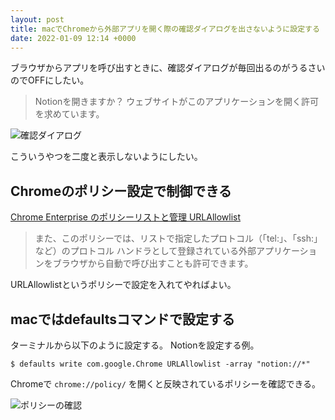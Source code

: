 ```yaml
---
layout: post
title: macでChromeから外部アプリを開く際の確認ダイアログを出さないように設定する
date: 2022-01-09 12:14 +0000
---
```

ブラウザからアプリを呼び出すときに、確認ダイアログが毎回出るのがうるさいのでOFFにしたい。

> Notionを開きますか？
> ウェブサイトがこのアプリケーションを開く許可を求めています。

![確認ダイアログ](https://res.cloudinary.com/owky/image/upload/w_500/v1641729463/34DC5F20-AED5-4DAB-AD0E-C24D677B66C1_sqwubm.jpg)

こういうやつを二度と表示しないようにしたい。

## Chromeのポリシー設定で制御できる

[Chrome Enterprise のポリシーリストと管理 URLAllowlist](https://chromeenterprise.google/policies/#URLAllowlist)

> また、このポリシーでは、リストで指定したプロトコル（「tel:」、「ssh:」など）のプロトコル ハンドラとして登録されている外部アプリケーションをブラウザから自動で呼び出すことも許可できます。

URLAllowlistというポリシーで設定を入れてやればよい。

## macではdefaultsコマンドで設定する

ターミナルから以下のように設定する。
Notionを設定する例。
```
$ defaults write com.google.Chrome URLAllowlist -array "notion://*"
```
Chromeで `chrome://policy/` を開くと反映されているポリシーを確認できる。

![ポリシーの確認](https://res.cloudinary.com/owky/image/upload/w_700/v1641729464/7051CF3B-F580-4B7D-BB91-0F40167B95F8_er7u6z.jpg)
<!--stackedit_data:
eyJoaXN0b3J5IjpbLTc0MDQ5Njc5NSwxOTQ3MzEwNzU4LDEwMD
YyMDkyMjNdfQ==
-->